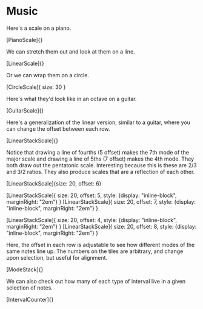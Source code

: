 # Music

Here's a scale on a piano.

[PianoScale]{}

We can stretch them out and look at them on a line.

[LinearScale]{}

Or we can wrap them on a circle.

[CircleScale]{
size: 30
}

Here's what they'd look like in an octave on a guitar.

[GuitarScale]{}

Here's a generalization of the linear version, similar to a guitar, where you can change the offset between each row.

[LinearStackScale]{}

Notice that drawing a line of fourths (5 offset) makes the 7th mode of the major scale and drawing a line of 5ths (7 offset) makes the 4th mode. They both draw out the pentatonic scale. Interesting because this is these are 2/3 and 3/2 ratios. They also produce scales that are a reflection of each other.

[LinearStackScale]{size: 20, offset: 6}

[LinearStackScale]{
size: 20,
offset: 5,
style: {display: "inline-block", marginRight: "2em"}
}
[LinearStackScale]{
size: 20,
offset: 7,
style: {display: "inline-block", marginRight: "2em"}
}

[LinearStackScale]{
size: 20,
offset: 4,
style: {display: "inline-block", marginRight: "2em"}
}
[LinearStackScale]{
size: 20,
offset: 8,
style: {display: "inline-block", marginRight: "2em"}
}

Here, the offset in each row is adjustable to see how different modes of the same notes line up. The numbers on the tiles are arbitrary, and change upon selection, but useful for alignment.

[ModeStack]{}

We can also check out how many of each type of interval live in a given selection of notes.

[IntervalCounter]{}
